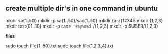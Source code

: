 ## create multiple dir's in one command in ubuntu 

mkdir sa{1..50}
mkdir -p sa{1..50}/sax{1..50}
mkdir {a-z}12345 
mkdir {1,2,3}
mkdir test{01..10}
mkdir -p `date '+%y%m%d'`/{1,2,3} 
mkdir -p $USER/{1,2,3} 


**files**

sudo touch file{1..50}.txt
sudo touch file{1,2,3,4}.txt
